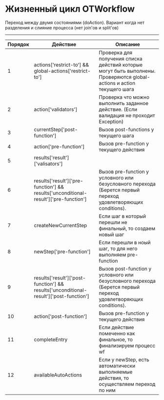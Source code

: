 # Жизненный цикл OTWorkflow

Переход между двумя состояниями (doAction). Вариант когда нет разделения и слияние процесса (нет join'ов и split'ов)

------------------------------------------------------------------------------------------------------------------
Порядок|Действие                                                                               |Описание
-------|---------------------------------------------------------------------------------------|-----------------------------------------------------------
1      | actions['restrict-to'] && global-actions['restrict-to']                               | Проверка для получения списка действий которые могут быть выполнены. Проверяются global-actions и action текущего шага
2      | action['validators']                                                                  | Проверка что можно выполнить заданное действие. (Если валидация не проходит Exception)
3      | currentStep['post-function']                                                          | Вызов post-functions у текущего шага
4      | action['pre-function']                                                                | Вызов pre-function у текущего действия
5      | results['result']['valisators'] || results['unconditional-result']['valisators']      | Проверка корректности внешних условий, для выполнения условного или безусловного перехода (Берется первый переход удовлетворяющих conditions)
6      | results['result']['pre-function'] && results['unconditional-result']['pre-function']  | Вызов pre-function у условного или безусловного перехода (Берется первый переход удовлетворяющих conditions). 
7      | createNewCurrentStep                                                                  | Если шаг в который перешли не финальный, то создаем новый шаг
8      | newStep['pre-function']                                                               | Если перешли в ноый шаг, то для него выполняем pre-function
9      | results['result']['post-function'] && results['unconditional-result']['post-function']| Вызов post-function у условного или безусловного перехода (Берется первый переход удовлетворяющих conditions).
10     | action['post-function']                                                               | Вызов pre-function у текущего действия
11     | completeEntry                                                                         | Если действие помеченно как финальное, то финализируем процесс wf
12     | availableAutoActions                                                                  | Если у newStep, есть автоматически выполняемые действия, то осуществляем переход по ним